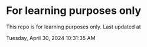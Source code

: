 # For learning purposes only
This repo is for learning purposes only.
Last updated at

Tuesday, April 30, 2024 10:31:35 AM

